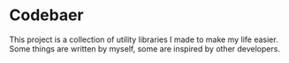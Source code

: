 # Codebaer

This project is a collection of utility libraries I made to make my life easier. Some things are written by myself, some are inspired by other developers.
